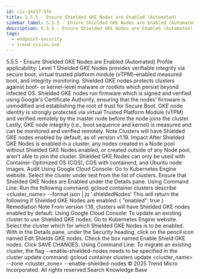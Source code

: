 ```yaml
---
id: cis-gke17-555
title: 5.5.5 - Ensure Shielded GKE Nodes are Enabled (Automated)
sidebar_label: 5.5.5 - Ensure Shielded GKE Nodes are Enabled (Automated)
description: 5.5.5 - Ensure Shielded GKE Nodes are Enabled (Automated)
tags:
  - endpoint-security
  - trend-vision-one
---
```


 5.5.5 - Ensure Shielded GKE Nodes are Enabled (Automated) Profile applicability: Level 1 Shielded GKE Nodes provides verifiable integrity via secure boot, virtual trusted platform module (vTPM)-enabled measured boot, and integrity monitoring. Shielded GKE nodes protects clusters against boot- or kernel-level malware or rootkits which persist beyond infected OS. Shielded GKE nodes run firmware which is signed and verified using Google's Certificate Authority, ensuring that the nodes' firmware is unmodified and establishing the root of trust for Secure Boot. GKE node identity is strongly protected via virtual Trusted Platform Module (vTPM) and verified remotely by the master node before the node joins the cluster. Lastly, GKE node integrity (i.e., boot sequence and kernel) is measured and can be monitored and verified remotely. Note Clusters will have Shielded GKE nodes enabled by default, as of version v1.18. Impact After Shielded GKE Nodes is enabled in a cluster, any nodes created in a Node pool without Shielded GKE Nodes enabled, or created outside of any Node pool, aren't able to join the cluster. Shielded GKE Nodes can only be used with Container-Optimized OS (COS), COS with containerd, and Ubuntu node images. Audit Using Google Cloud Console: Go to Kubernetes Engine website. Select the cluster under test from the list of clusters. Ensure that Shielded GKE Nodes are Enabled under the Details pane. Using Command Line: Run the following command: gcloud container clusters describe <cluster_name> --format json | jq '.shieldedNodes' This will return the following if Shielded GKE Nodes are enabled: { "enabled": true } Remediation Note From version 1.18, clusters will have Shielded GKE nodes enabled by default. Using Google Cloud Console: To update an existing cluster to use Shielded GKE nodes: Go to Kubernetes Engine website. Select the cluster which for which Shielded GKE Nodes is to be enabled. With in the Details pane, under the Security heading, click on the pencil icon named Edit Shields GKE nodes. Check the box named Enable Shield GKE nodes. Click SAVE CHANGES. Using Command Line: To migrate an existing cluster, the flag --enable-shielded-nodes needs to be specified in the cluster update command: gcloud container clusters update <cluster_name> --zone <cluster_zone> --enable-shielded-nodes © 2025 Trend Micro Incorporated. All rights reserved.Search Knowledge Base